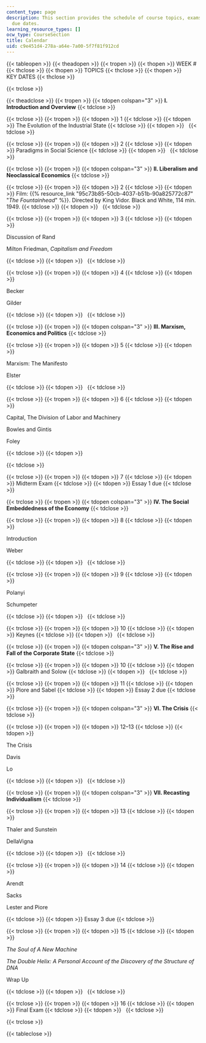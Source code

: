 ```yaml
---
content_type: page
description: This section provides the schedule of course topics, exams, and assignment
  due dates.
learning_resource_types: []
ocw_type: CourseSection
title: Calendar
uid: c9e451d4-278a-a64e-7a00-5f7f81f912cd
---
```


{{< tableopen >}}
{{< theadopen >}}
{{< tropen >}}
{{< thopen >}}
WEEK #
{{< thclose >}}
{{< thopen >}}
TOPICS
{{< thclose >}}
{{< thopen >}}
KEY DATES
{{< thclose >}}

{{< trclose >}}

{{< theadclose >}}
{{< tropen >}}
{{< tdopen colspan="3" >}}
**I. Introduction and Overview**
{{< tdclose >}}

{{< trclose >}}
{{< tropen >}}
{{< tdopen >}}
1
{{< tdclose >}}
{{< tdopen >}}
The Evolution of the Industrial State
{{< tdclose >}}
{{< tdopen >}}
 
{{< tdclose >}}

{{< trclose >}}
{{< tropen >}}
{{< tdopen >}}
2
{{< tdclose >}}
{{< tdopen >}}
Paradigms in Social Science
{{< tdclose >}}
{{< tdopen >}}
 
{{< tdclose >}}

{{< trclose >}}
{{< tropen >}}
{{< tdopen colspan="3" >}}
**II. Liberalism and Neoclassical Economics**
{{< tdclose >}}

{{< trclose >}}
{{< tropen >}}
{{< tdopen >}}
2
{{< tdclose >}}
{{< tdopen >}}
Film: {{% resource_link "95c73b85-50cb-4037-b51b-90a825772c87" "_The Fountainhead_" %}}. Directed by King Vidor. Black and White, 114 min. 1949.
{{< tdclose >}}
{{< tdopen >}}
 
{{< tdclose >}}

{{< trclose >}}
{{< tropen >}}
{{< tdopen >}}
3
{{< tdclose >}}
{{< tdopen >}}


Discussion of Rand

Milton Friedman, _Capitalism and Freedom_


{{< tdclose >}}
{{< tdopen >}}
 
{{< tdclose >}}

{{< trclose >}}
{{< tropen >}}
{{< tdopen >}}
4
{{< tdclose >}}
{{< tdopen >}}


Becker

Gilder


{{< tdclose >}}
{{< tdopen >}}
 
{{< tdclose >}}

{{< trclose >}}
{{< tropen >}}
{{< tdopen colspan="3" >}}
**III. Marxism, Economics and Politics**
{{< tdclose >}}

{{< trclose >}}
{{< tropen >}}
{{< tdopen >}}
5
{{< tdclose >}}
{{< tdopen >}}


Marxism: The Manifesto

Elster


{{< tdclose >}}
{{< tdopen >}}
 
{{< tdclose >}}

{{< trclose >}}
{{< tropen >}}
{{< tdopen >}}
6
{{< tdclose >}}
{{< tdopen >}}


Capital, The Division of Labor and Machinery

Bowles and Gintis

Foley


{{< tdclose >}}
{{< tdopen >}}



{{< tdclose >}}

{{< trclose >}}
{{< tropen >}}
{{< tdopen >}}
7
{{< tdclose >}}
{{< tdopen >}}
Midterm Exam
{{< tdclose >}}
{{< tdopen >}}
Essay 1 due
{{< tdclose >}}

{{< trclose >}}
{{< tropen >}}
{{< tdopen colspan="3" >}}
**IV. The Social Embeddedness of the Economy**
{{< tdclose >}}

{{< trclose >}}
{{< tropen >}}
{{< tdopen >}}
8
{{< tdclose >}}
{{< tdopen >}}


Introduction

Weber


{{< tdclose >}}
{{< tdopen >}}
 
{{< tdclose >}}

{{< trclose >}}
{{< tropen >}}
{{< tdopen >}}
9
{{< tdclose >}}
{{< tdopen >}}


Polanyi

Schumpeter


{{< tdclose >}}
{{< tdopen >}}
 
{{< tdclose >}}

{{< trclose >}}
{{< tropen >}}
{{< tdopen >}}
10
{{< tdclose >}}
{{< tdopen >}}
Keynes
{{< tdclose >}}
{{< tdopen >}}
 
{{< tdclose >}}

{{< trclose >}}
{{< tropen >}}
{{< tdopen colspan="3" >}}
**V. The Rise and Fall of the Corporate State**
{{< tdclose >}}

{{< trclose >}}
{{< tropen >}}
{{< tdopen >}}
10
{{< tdclose >}}
{{< tdopen >}}
Galbraith and Solow
{{< tdclose >}}
{{< tdopen >}}
 
{{< tdclose >}}

{{< trclose >}}
{{< tropen >}}
{{< tdopen >}}
11
{{< tdclose >}}
{{< tdopen >}}
Piore and Sabel
{{< tdclose >}}
{{< tdopen >}}
Essay 2 due
{{< tdclose >}}

{{< trclose >}}
{{< tropen >}}
{{< tdopen colspan="3" >}}
**VI. The Crisis** 
{{< tdclose >}}

{{< trclose >}}
{{< tropen >}}
{{< tdopen >}}
12–13
{{< tdclose >}}
{{< tdopen >}}


The Crisis

Davis

Lo


{{< tdclose >}}
{{< tdopen >}}
 
{{< tdclose >}}

{{< trclose >}}
{{< tropen >}}
{{< tdopen colspan="3" >}}
**VII. Recasting Individualism**
{{< tdclose >}}

{{< trclose >}}
{{< tropen >}}
{{< tdopen >}}
13
{{< tdclose >}}
{{< tdopen >}}


Thaler and Sunstein

DellaVigna


{{< tdclose >}}
{{< tdopen >}}
 
{{< tdclose >}}

{{< trclose >}}
{{< tropen >}}
{{< tdopen >}}
14
{{< tdclose >}}
{{< tdopen >}}


Arendt

Sacks

Lester and Piore


{{< tdclose >}}
{{< tdopen >}}
Essay 3 due
{{< tdclose >}}

{{< trclose >}}
{{< tropen >}}
{{< tdopen >}}
15
{{< tdclose >}}
{{< tdopen >}}


_The Soul of A New Machine_

_The Double Helix: A Personal Account of the Discovery of the Structure of DNA_

Wrap Up


{{< tdclose >}}
{{< tdopen >}}
 
{{< tdclose >}}

{{< trclose >}}
{{< tropen >}}
{{< tdopen >}}
16
{{< tdclose >}}
{{< tdopen >}}
Final Exam
{{< tdclose >}}
{{< tdopen >}}
 
{{< tdclose >}}

{{< trclose >}}

{{< tableclose >}}